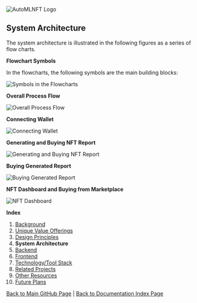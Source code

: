 ![AutoMLNFT Logo](./img/logo.png)

## System Architecture

The system architecture is illustrated in the following figures as a series of flow charts.

**Flowchart Symbols**

In the flowcharts, the following symbols are the main building blocks:

![Symbols in the Flowcharts](./img/0b_legend.png)

**Overall Process Flow**

![Overall Process Flow](./img/0a_overall_process.png)

**Connecting Wallet**

![Connecting Wallet](./img/1_connect_wallet.png)

**Generating and Buying NFT Report**

![Generating and Buying NFT Report](./img/2_generate_and_buy_NFT_report.png)

**Buying Generated Report**

![Buying Generated Report](./img/3_buy_generated_report.png)

**NFT Dashboard and Buying from Marketplace**

![NFT Dashboard](./img/4_NFT_dashboard.png)


**Index**

1. [Background](Background.md)
2. [Unique Value Offerings](UniqueValueOfferings.md)
3. [Design Principles](DesignPrinciples.md)
4. **System Architecture**
5. [Backend](Backend.md)
6. [Frontend](Frontend.md)
7. [Technology/Tool Stack](TechnologyStack.md)
8. [Related Projects](RelatedProjects.md)
9. [Other Resources](OtherResources.md)
10. [Future Plans](FuturePlans.md)

<hline></hline>

[Back to Main GitHub Page](../README.md) | [Back to Documentation Index Page](Documentation.md)

